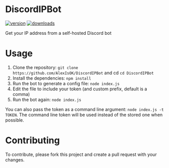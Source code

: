 # DiscordIPBot
<div><a href="https://npmjs.org/package/discordipbot"><img src="https://badgen.now.sh/npm/v/discordipbot" alt="version" /></a>
<a href="https://npmjs.org/package/discordipbot"><img src="https://badgen.now.sh/npm/dm/discordipbot" alt="downloads" /></a></div>

Get your IP address from a self-hosted Discord bot

# Usage

1. Clone the repository: `git clone https://github.com/AlexIsOK/DiscordIPBot` and cd `cd DiscordIPBot`
2. Install the dependencies: `npm install`
3. Run the bot to generate a config file: `node index.js`
4. Edit the file to include your token (and custom prefix, default is a comma)
5. Run the bot again: `node index.js`

You can also pass the token as a command line argument: `node index.js -t TOKEN`.
The command line token will be used instead of the stored one when possible.

# Contributing

To contribute, please fork this project and create a pull request with your changes.
